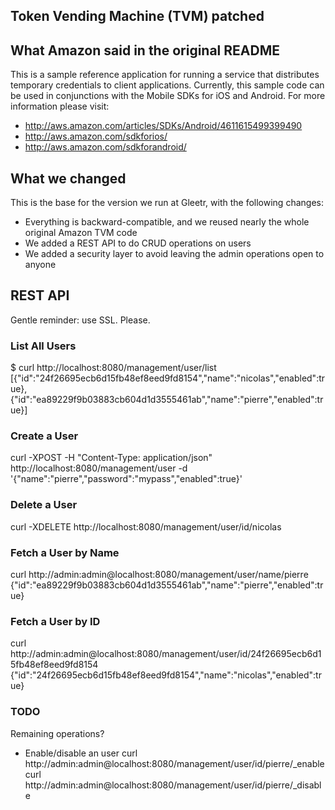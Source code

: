 Token Vending Machine (TVM) patched
------------

## What Amazon said in the original README
This is a sample reference application for running a service that distributes temporary credentials to client applications.
Currently, this sample code can be used in conjunctions with the Mobile SDKs for iOS and Android.  For more information
please visit:

  * http://aws.amazon.com/articles/SDKs/Android/4611615499399490
  * http://aws.amazon.com/sdkforios/
  * http://aws.amazon.com/sdkforandroid/

## What we changed
This is the base for the version we run at Gleetr, with the following changes:

  * Everything is backward-compatible, and we reused nearly the whole original Amazon TVM code
  * We added a REST API to do CRUD operations on users
  * We added a security layer to avoid leaving the admin operations open to anyone

## REST API
Gentle reminder: use SSL. Please.

### List All Users
$ curl http://localhost:8080/management/user/list
 [{"id":"24f26695ecb6d15fb48ef8eed9fd8154","name":"nicolas","enabled":true},{"id":"ea89229f9b03883cb604d1d3555461ab","name":"pierre","enabled":true}]

### Create a User
curl -XPOST -H "Content-Type: application/json" http://localhost:8080/management/user -d '{"name":"pierre","password":"mypass","enabled":true}'

### Delete a User
curl -XDELETE http://localhost:8080/management/user/id/nicolas

### Fetch a User by Name
curl http://admin:admin@localhost:8080/management/user/name/pierre
{"id":"ea89229f9b03883cb604d1d3555461ab","name":"pierre","enabled":true}

### Fetch a User by ID
curl http://admin:admin@localhost:8080/management/user/id/24f26695ecb6d15fb48ef8eed9fd8154
{"id":"24f26695ecb6d15fb48ef8eed9fd8154","name":"nicolas","enabled":true}

### TODO
Remaining operations?

- Enable/disable an user
curl http://admin:admin@localhost:8080/management/user/id/pierre/_enable
curl http://admin:admin@localhost:8080/management/user/id/pierre/_disable
